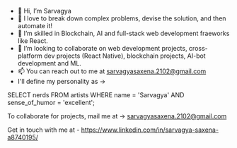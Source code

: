 - 👋 Hi, I’m Sarvagya
- 👀 I love to break down complex problems, devise the solution, and then automate it!
- 🌱 I’m skilled in Blockchain, AI and full-stack web development fraeworks like React.
- 💞️ I’m looking to collaborate on web development projects, cross-platform dev projects (React Native), blockchain projects, AI-bot development and ML.
- 📫 You can reach out to me at sarvagyasaxena.2102@gmail.com
- I'll define my personality as ->

SELECT nerds FROM artists
WHERE name = 'Sarvagya'
AND sense_of_humor = 'excellent';

To collaborate for projects, mail me at ->
sarvagyasaxena.2102@gmail.com

Get in touch with me at - 
https://www.linkedin.com/in/sarvagya-saxena-a8740195/


<!---
serverf21/serverf21 is a ✨ special ✨ repository because its `README.md` (this file) appears on your GitHub profile.
You can click the Preview link to take a look at your changes.
--->
